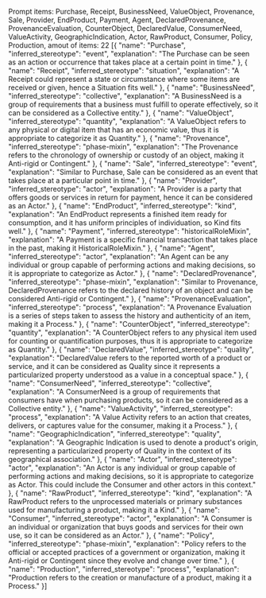 Prompt items: 
Purchase, Receipt, BusinessNeed, ValueObject, Provenance, Sale, Provider, EndProduct, Payment, Agent, DeclaredProvenance, ProvenanceEvaluation, CounterObject, DeclaredValue, ConsumerNeed, ValueActivity, GeographicIndication, Actor, RawProduct, Consumer, Policy, Production, 
amout of items: 22
 [{
    "name": "Purchase",
    "inferred_stereotype": "event",
    "explanation": "The Purchase can be seen as an action or occurrence that takes place at a certain point in time."
}, {
    "name": "Receipt",
    "inferred_stereotype": "situation",
    "explanation": "A Receipt could represent a state or circumstance where some items are received or given, hence a Situation fits well."
}, {
    "name": "BusinessNeed",
    "inferred_stereotype": "collective",
    "explanation": "A BusinessNeed is a group of requirements that a business must fulfill to operate effectively, so it can be considered as a Collective entity."
}, {
    "name": "ValueObject",
    "inferred_stereotype": "quantity",
    "explanation": "A ValueObject refers to any physical or digital item that has an economic value, thus it is appropriate to categorize it as Quantity."
}, {
    "name": "Provenance",
    "inferred_stereotype": "phase-mixin",
    "explanation": "The Provenance refers to the chronology of ownership or custody of an object, making it Anti-rigid or Contingent."
}, {
    "name": "Sale",
    "inferred_stereotype": "event",
    "explanation": "Similar to Purchase, Sale can be considered as an event that takes place at a particular point in time."
}, {
    "name": "Provider",
    "inferred_stereotype": "actor",
    "explanation": "A Provider is a party that offers goods or services in return for payment, hence it can be considered as an Actor."
}, {
    "name": "EndProduct",
    "inferred_stereotype": "kind",
    "explanation": "An EndProduct represents a finished item ready for consumption, and it has uniform principles of individuation, so Kind fits well."
}, {
    "name": "Payment",
    "inferred_stereotype": "historicalRoleMixin",
    "explanation": "A Payment is a specific financial transaction that takes place in the past, making it HistoricalRoleMixin."
}, {
    "name": "Agent",
    "inferred_stereotype": "actor",
    "explanation": "An Agent can be any individual or group capable of performing actions and making decisions, so it is appropriate to categorize as Actor."
}, {
    "name": "DeclaredProvenance",
    "inferred_stereotype": "phase-mixin",
    "explanation": "Similar to Provenance, DeclaredProvenance refers to the declared history of an object and can be considered Anti-rigid or Contingent."
}, {
    "name": "ProvenanceEvaluation",
    "inferred_stereotype": "process",
    "explanation": "A Provenance Evaluation is a series of steps taken to assess the history and authenticity of an item, making it a Process."
}, {
    "name": "CounterObject",
    "inferred_stereotype": "quantity",
    "explanation": "A CounterObject refers to any physical item used for counting or quantification purposes, thus it is appropriate to categorize as Quantity."
}, {
    "name": "DeclaredValue",
    "inferred_stereotype": "quality",
    "explanation": "DeclaredValue refers to the reported worth of a product or service, and it can be considered as Quality since it represents a particularized property understood as a value in a conceptual space."
}, {
    "name": "ConsumerNeed",
    "inferred_stereotype": "collective",
    "explanation": "A ConsumerNeed is a group of requirements that consumers have when purchasing products, so it can be considered as a Collective entity."
}, {
    "name": "ValueActivity",
    "inferred_stereotype": "process",
    "explanation": "A Value Activity refers to an action that creates, delivers, or captures value for the consumer, making it a Process."
}, {
    "name": "GeographicIndication",
    "inferred_stereotype": "quality",
    "explanation": "A Geographic Indication is used to denote a product's origin, representing a particularized property of Quality in the context of its geographical association."
}, {
    "name": "Actor",
    "inferred_stereotype": "actor",
    "explanation": "An Actor is any individual or group capable of performing actions and making decisions, so it is appropriate to categorize as Actor. This could include the Consumer and other actors in this context."
}, {
    "name": "RawProduct",
    "inferred_stereotype": "kind",
    "explanation": "A RawProduct refers to the unprocessed materials or primary substances used for manufacturing a product, making it a Kind."
}, {
    "name": "Consumer",
    "inferred_stereotype": "actor",
    "explanation": "A Consumer is an individual or organization that buys goods and services for their own use, so it can be considered as an Actor."
}, {
    "name": "Policy",
    "inferred_stereotype": "phase-mixin",
    "explanation": "Policy refers to the official or accepted practices of a government or organization, making it Anti-rigid or Contingent since they evolve and change over time."
}, {
    "name": "Production",
    "inferred_stereotype": "process",
    "explanation": "Production refers to the creation or manufacture of a product, making it a Process."
}]
